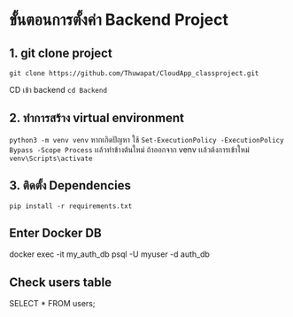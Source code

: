 # ขั้นตอนการตั้งค่า Backend Project 
## 1. git clone project 
`git clone https://github.com/Thuwapat/CloudApp_classproject.git`

CD เข้า backend 
`cd Backend`

## 2. ทำการสร้าง virtual environment
`python3 -m venv venv` 
หากเกิดปัญหา ใช้ 
`Set-ExecutionPolicy -ExecutionPolicy Bypass -Scope Process` เเล้วทำข้างต้นใหม่
ถ้าออกจาก venv เเล้วต้งการเข้าใหม่ `venv\Scripts\activate`

## 3. ติดตั้ง Dependencies
`pip install -r requirements.txt`

## Enter Docker DB
docker exec -it my_auth_db psql -U myuser -d auth_db

## Check users table
SELECT * FROM users;